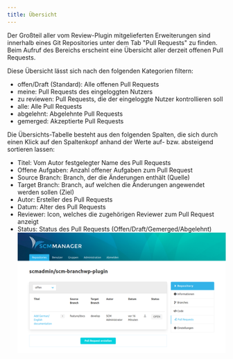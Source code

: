 ```yaml
---
title: Übersicht
---
```

Der Großteil aller vom Review-Plugin mitgelieferten Erweiterungen sind innerhalb eines Git Repositories unter dem Tab "Pull Requests" zu finden. Beim Aufruf des Bereichs erscheint eine Übersicht aller derzeit offenen Pull Requests. 

Diese Übersicht lässt sich nach den folgenden Kategorien filtern:

- offen/Draft (Standard): Alle offenen Pull Requests
- meine: Pull Requests des eingeloggten Nutzers
- zu reviewen: Pull Requests, die der eingeloggte Nutzer kontrollieren soll
- alle: Alle Pull Requests
- abgelehnt: Abgelehnte Pull Requests
- gemerged: Akzeptierte Pull Requests

Die Übersichts-Tabelle besteht aus den folgenden Spalten, die sich durch einen Klick auf den Spaltenkopf anhand der Werte auf- bzw. absteigend sortieren lassen:

- Titel: Vom Autor festgelegter Name des Pull Requests
- Offene Aufgaben: Anzahl offener Aufgaben zum Pull Request
- Source Branch: Branch, der die Änderungen enthält (Quelle)
- Target Branch: Branch, auf welchen die Änderungen angewendet werden sollen (Ziel)
- Autor: Ersteller des Pull Requests
- Datum: Alter des Pull Requests
- Reviewer: Icon, welches die zugehörigen Reviewer zum Pull Request anzeigt
- Status: Status des Pull Requests (Offen/Draft/Gemerged/Abgelehnt)
![Pull Request Übersicht](assets/overview.png)
